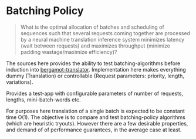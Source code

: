# Batching Policy

> What is the optimal allocation of batches and scheduling of sequences such
> that several requests coming together are processed by a neural machine
> translation inference system minimizes latency (wait between requests) and
> maximizes throughput (minimize padding wastage/maximize efficiency)?

The sources here provides the ability to test batching-algorithms before
induction into [bergamot-translator](https://github.com/browsermt/bergamot-translator).
Implementation here makes everything dummy (Translation) or controllable
(Request parameters: priority, length, variations).

Provides a test-app with configurable parameters of number of requests,
lengths, mini-batch-words etc. 

For purposes here translation of a single batch is expected to be constant time
O(1). The objective is to compare and test batching-policy algorithms (which
are heuristic tryouts). However there are a few desirable properties, and
demand of of performance guarantees, in the average case at least.


